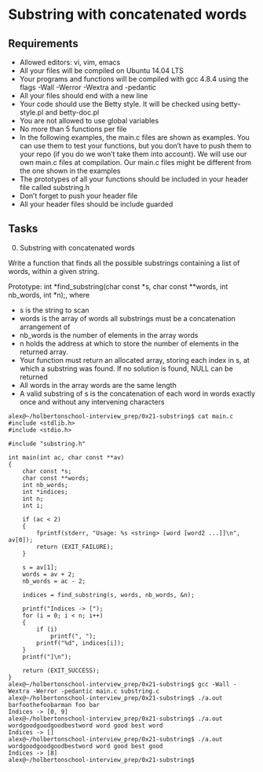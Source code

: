 # Substring with concatenated words
## Requirements

* Allowed editors: vi, vim, emacs
* All your files will be compiled on Ubuntu 14.04 LTS
* Your programs and functions will be compiled with gcc 4.8.4 using the flags -Wall -Werror -Wextra and -pedantic
* All your files should end with a new line
* Your code should use the Betty style. It will be checked using betty-style.pl and betty-doc.pl
* You are not allowed to use global variables
* No more than 5 functions per file
* In the following examples, the main.c files are shown as examples. You can use them to test your functions, but you don’t have to push them to your repo (if you do we won’t take them into account). We will use our own main.c files at compilation. Our main.c files might be different from the one shown in the examples
* The prototypes of all your functions should be included in your header file called substring.h
* Don’t forget to push your header file
* All your header files should be include guarded

## Tasks

0. Substring with concatenated words

Write a function that finds all the possible substrings containing a list of words, within a given string.


Prototype: int *find_substring(char const *s, char const **words, int nb_words, int *n);, where
* s is the string to scan
* words is the array of words all substrings must be a concatenation arrangement of
* nb_words is the number of elements in the array words
* n holds the address at which to store the number of elements in the returned array.
* Your function must return an allocated array, storing each index in s, at which a substring was found. If no solution is found, NULL can be returned
* All words in the array words are the same length
* A valid substring of s is the concatenation of each word in words exactly once and without any intervening characters

```
alex@~/holbertonschool-interview_prep/0x21-substring$ cat main.c
#include <stdlib.h>
#include <stdio.h>

#include "substring.h"

int main(int ac, char const **av)
{
    char const *s;
    char const **words;
    int nb_words;
    int *indices;
    int n;
    int i;

    if (ac < 2)
    {
        fprintf(stderr, "Usage: %s <string> [word [word2 ...]]\n", av[0]);
        return (EXIT_FAILURE);
    }

    s = av[1];
    words = av + 2;
    nb_words = ac - 2;

    indices = find_substring(s, words, nb_words, &n);

    printf("Indices -> [");
    for (i = 0; i < n; i++)
    {
        if (i)
            printf(", ");
        printf("%d", indices[i]);
    }
    printf("]\n");

    return (EXIT_SUCCESS);
}
alex@~/holbertonschool-interview_prep/0x21-substring$ gcc -Wall -Wextra -Werror -pedantic main.c substring.c
alex@~/holbertonschool-interview_prep/0x21-substring$ ./a.out barfoothefoobarman foo bar
Indices -> [0, 9]
alex@~/holbertonschool-interview_prep/0x21-substring$ ./a.out wordgoodgoodgoodbestword word good best word
Indices -> []
alex@~/holbertonschool-interview_prep/0x21-substring$ ./a.out wordgoodgoodgoodbestword word good best good
Indices -> [8]
alex@~/holbertonschool-interview_prep/0x21-substring$
```